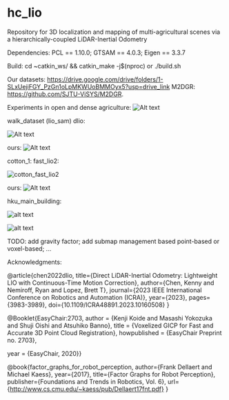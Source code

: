 <!--
 * @Author: piluohong 1912694135@qq.com
 * @Date: 2024-03-04 16:27:35
 * @LastEditors: piluohong 1912694135@qq.com
 * @LastEditTime: 2024-05-08 21:11:10
 * @FilePath: /slam/hhh_ws/src/hc_lio/README.md
 * @Description: 3D localization and mapping of multi-agricultural scenes via a hierarchically-coupled LiDAR-Inertial Odometry
-->
# hc_lio
Repository for 3D localization and mapping of multi-agricultural scenes via a hierarchically-coupled LiDAR-Inertial Odometry


Dependencies:
  PCL == 1.10.0;
  GTSAM == 4.0.3;
  Eigen == 3.3.7
  
Build:
cd ~catkin_ws/ && catkin_make -j$(nproc)
or ./build.sh



Our datasets: https://drive.google.com/drive/folders/1-SLxUejiFGY_PzGn1oLpMKWUoBMMOyx5?usp=drive_link M2DGR: https://github.com/SJTU-ViSYS/M2DGR.

Experiments in open and dense agriculture:
![Alt text](figures/result.png)




walk_dataset (lio_sam)
dlio:

![Alt text](figures/DLIO.png)

ours:
![Alt text](figures/hc_lio.png)

cotton_1:
fast_lio2:

![cotton_fast_lio2](figures/cotton_fast_lio2.png)

ours:
![Alt text](figures/cotton_ours.png)


 hku_main_building:

![alt text](figures/hku_main_building_VGICP.png)

![alt text](figures/hku_main_building_traj_VGICP.png)

TODO: 
add gravity factor; 
add submap management based point-based or voxel-based; ...

Acknowledgments:

@article{chen2022dlio,
  title={Direct LiDAR-Inertial Odometry: Lightweight LIO with Continuous-Time Motion Correction},
  author={Chen, Kenny and Nemiroff, Ryan and Lopez, Brett T},
  journal={2023 IEEE International Conference on Robotics and Automation (ICRA)},
  year={2023},
  pages={3983-3989},
  doi={10.1109/ICRA48891.2023.10160508}
}

@Booklet{EasyChair:2703,
  author = {Kenji Koide and Masashi Yokozuka and Shuji Oishi and Atsuhiko Banno},
  title = {Voxelized GICP for Fast and Accurate 3D Point Cloud Registration},
  howpublished = {EasyChair Preprint no. 2703},

  year = {EasyChair, 2020}}

@book{factor_graphs_for_robot_perception,
    author={Frank Dellaert and Michael Kaess},
    year={2017},
    title={Factor Graphs for Robot Perception},
    publisher={Foundations and Trends in Robotics, Vol. 6},
    url={http://www.cs.cmu.edu/~kaess/pub/Dellaert17fnt.pdf}
}
